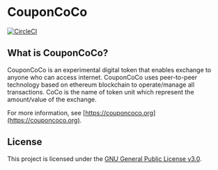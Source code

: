 # CouponCoCo

[![CircleCI](https://circleci.com/gh/couponcoco/couponcoco-org.svg?style=shield)](https://circleci.com/gh/couponcoco/couponcoco-org)

What is CouponCoCo?
-------------------
CouponCoCo is an experimental digital token that enables exchange to anyone who can access internet. CouponCoCo uses peer-to-peer technology based on ethereum blockchain to operate/manage all transactions. CoCo is the name of token unit which represent the amount/value of the exchange.

For more information, see [https://couponcoco.org](https://couponcoco.org).

## License

This project is licensed under the [GNU General Public License v3.0](LICENSE).
